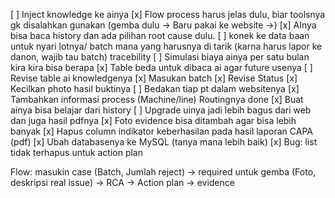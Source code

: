[ ] Inject knowledge ke ainya
[x] Flow process harus jelas dulu, biar toolsnya gk disalahkan gunakan (gemba dulu -> Baru pakai ke website ->)
[x] AInya bisa baca history dan ada pilihan root cause dulu.
[ ] konek ke data baan untuk nyari lotnya/ batch mana yang harusnya di tarik (karna harus lapor ke danon, wajib tau batch) tracebility
[ ] Simulasi biaya ainya per satu bulan kira kira bisa berapa
[x] Table beda untuk dibaca ai agar future usenya
[ ] Revise table ai knowledgenya
[x] Masukan batch 
[x] Revise Status
[x] Kecilkan photo hasil buktinya 
[ ] Bedakan tiap pt dalam websitenya
[x] Tambahkan informasi process (Machine/line) Routingnya done
[x] Buat ainya bisa belajar dari history
[ ] Upgrade uinya jadi lebih bagus dari web dan juga hasil pdfnya
[x] Foto evidence bisa ditambah agar bisa lebih banyak
[x] Hapus column indikator keberhasilan pada hasil laporan CAPA (pdf)
[x] Ubah databasenya ke MySQL (tanya mana lebih baik)
[x] Bug: list tidak terhapus untuk action plan

Flow:
masukin case (Batch, Jumlah reject) -> required untuk gemba (Foto, deskripsi real issue) -> RCA -> Action plan -> evidence
